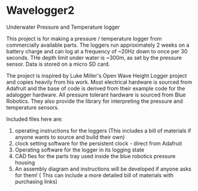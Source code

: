 # Wavelogger2
Underwater Pressure and Temperature logger

This project is for making a pressure / temperature logger from commercially available parts. 
The loggers run approximately 2 weeks on a battery charge and can log at a frequency of ~20Hz down to once per 30 seconds. 
THe depth limit under water is ~300m, as set by the pressure sensor. 
Data is stored on a micro SD card.

The project is inspired by Luke Miller's Open Wave Height Logger project and copies heavily from his work.
Most electrical hardware is sourced from Adafruit and the base of code is derived from their example code for the adalogger hardware.
All pressure tolerant hardware is sourced from Blue Robotics. They also provide the library for interpreting the pressure and temperature sensors.

Included files here are:
1) operating instructions for the loggers (This includes a bill of materials if anyone wants to source and build their own)
2) clock setting software for the persistent clock - direct from Adafruit
3) Operating software for the logger in its logging state
4) CAD fies for the parts tray used inside the blue robotics pressure housing
5) An assembly diagram and instructions will be developed if anyone asks for them! ( This can include a more detailed bill of materials with purchasing links)
